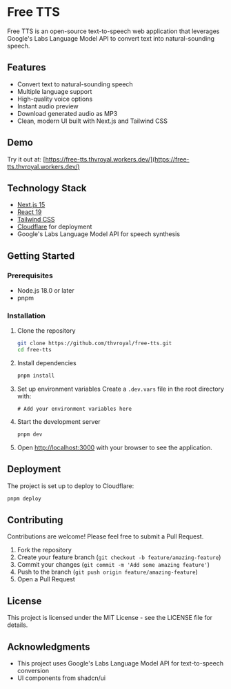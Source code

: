 # Free TTS

Free TTS is an open-source text-to-speech web application that leverages Google's Labs Language Model API to convert text into natural-sounding speech.


## Features

- Convert text to natural-sounding speech
- Multiple language support
- High-quality voice options 
- Instant audio preview
- Download generated audio as MP3
- Clean, modern UI built with Next.js and Tailwind CSS

## Demo

Try it out at: [https://free-tts.thvroyal.workers.dev/](https://free-tts.thvroyal.workers.dev/)

## Technology Stack

- [Next.js 15](https://nextjs.org/)
- [React 19](https://react.dev/)
- [Tailwind CSS](https://tailwindcss.com/)
- [Cloudflare](https://cloudflare.com/) for deployment
- Google's Labs Language Model API for speech synthesis

## Getting Started

### Prerequisites

- Node.js 18.0 or later
- pnpm

### Installation

1. Clone the repository
   ```bash
   git clone https://github.com/thvroyal/free-tts.git
   cd free-tts
   ```

2. Install dependencies
   ```bash
   pnpm install
   ```

3. Set up environment variables
   Create a `.dev.vars` file in the root directory with:
   ```
   # Add your environment variables here
   ```

4. Start the development server
   ```bash
   pnpm dev
   ```

5. Open [http://localhost:3000](http://localhost:3000) with your browser to see the application.

## Deployment

The project is set up to deploy to Cloudflare:

```bash
pnpm deploy
```

## Contributing

Contributions are welcome! Please feel free to submit a Pull Request.

1. Fork the repository
2. Create your feature branch (`git checkout -b feature/amazing-feature`)
3. Commit your changes (`git commit -m 'Add some amazing feature'`)
4. Push to the branch (`git push origin feature/amazing-feature`)
5. Open a Pull Request

## License

This project is licensed under the MIT License - see the LICENSE file for details.

## Acknowledgments

- This project uses Google's Labs Language Model API for text-to-speech conversion
- UI components from shadcn/ui
